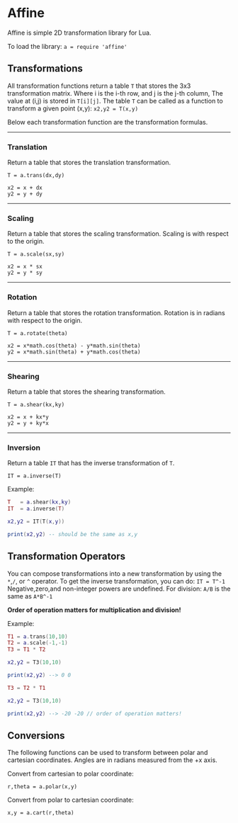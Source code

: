 # Affine

Affine is simple 2D transformation library for Lua.

To load the library: `a = require 'affine'`

## Transformations

All transformation functions return a table `T` that stores the 3x3 transformation matrix. Where i is the i-th row, and j is the j-th column, The value at (i,j) is stored in `T[i][j]`. The table `T` can be called as a function to transform a given point (x,y): `x2,y2 = T(x,y)`

Below each transformation function are the transformation formulas.

----------------------------
### Translation

Return a table that stores the translation transformation.

`T = a.trans(dx,dy)`

	x2 = x + dx
	y2 = y + dy

----------------------------
### Scaling

Return a table that stores the scaling transformation. Scaling is with respect to the origin.

`T = a.scale(sx,sy)`

	x2 = x * sx
	y2 = y * sy

----------------------------
### Rotation

Return a table that stores the rotation transformation. Rotation is in radians with respect to the origin.

`T = a.rotate(theta)`

	x2 = x*math.cos(theta) - y*math.sin(theta)
	y2 = x*math.sin(theta) + y*math.cos(theta)

----------------------------
### Shearing

Return a table that stores the shearing transformation.

`T = a.shear(kx,ky)`

	x2 = x + kx*y
	y2 = y + ky*x

----------------------------
### Inversion

Return a table `IT` that has the inverse transformation of `T`.

`IT = a.inverse(T)`

Example:

````lua
T	= a.shear(kx,ky)
IT	= a.inverse(T)

x2,y2 = IT(T(x,y))

print(x2,y2) -- should be the same as x,y
````

## Transformation Operators

You can compose transformations into a new transformation by using the `*`,`/`, or `^` operator. To get the inverse transformation, you can do: `IT = T^-1` Negative,zero,and non-integer powers are undefined. For division: `A/B` is the same as `A*B^-1`

**Order of operation matters for multiplication and division!**

Example:

````lua
T1 = a.trans(10,10)
T2 = a.scale(-1,-1)
T3 = T1 * T2

x2,y2 = T3(10,10)

print(x2,y2) --> 0 0

T3 = T2 * T1

x2,y2 = T3(10,10)

print(x2,y2) --> -20 -20 // order of operation matters!
````

## Conversions

The following functions can be used to transform between polar and cartesian coordinates. Angles are in radians measured from the +x axis.

Convert from cartesian to polar coordinate:

	r,theta	= a.polar(x,y)

Convert from polar to cartesian coordinate:

	x,y = a.cart(r,theta)
